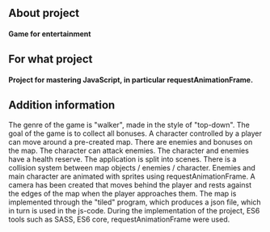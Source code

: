 ## About project
#### Game for entertainment
## For what project
#### Project for mastering JavaScript, in particular requestAnimationFrame.
## Addition information
The genre of the game is "walker", made in the style of "top-down". The goal of the game is to collect all bonuses. A character controlled by a player can move around a pre-created map. There are enemies and bonuses on the map. The character can attack enemies. The character and enemies have a health reserve.
The application is split into scenes. There is a collision system between map objects / enemies / character. Enemies and main character are animated with sprites using requestAnimationFrame. A camera has been created that moves behind the player and rests against the edges of the map when the player approaches them.
The map is implemented through the "tiled" program, which produces a json file, which in turn is used in the js-code.
During the implementation of the project, ES6 tools such as SASS, ES6 core, requestAnimationFrame were used. 
